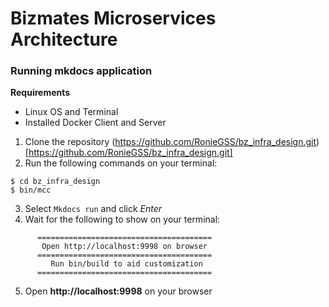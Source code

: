 # Bizmates Microservices Architecture

### Running mkdocs application

**Requirements**
* Linux OS and Terminal
* Installed Docker Client and Server

1. Clone the repository (https://github.com/RonieGSS/bz_infra_design.git)[https://github.com/RonieGSS/bz_infra_design.git]
2. Run the following commands on your terminal:
```
$ cd bz_infra_design
$ bin/mcc
```
3. Select `Mkdocs run` and click *Enter*
4. Wait for the following to show on your terminal:
```
      =======================================
	   Open http://localhost:9998 on browser
	  =======================================
	     Run bin/build to aid customization
	  =======================================
```
5. Open **http://localhost:9998** on your browser